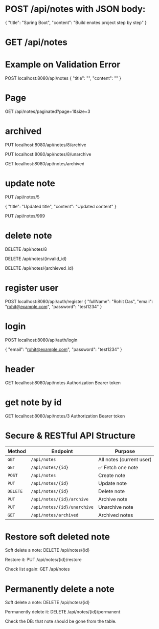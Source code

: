 # POST /api/notes with JSON body:
{
	"title": "Spring Boot",
	"content": "Build enotes project step by step"
}


# GET /api/notes


# Example on Validation Error
POST localhost:8080/api/notes
{
  "title": "",
  "content": ""
}

# Page 
GET /api/notes/paginated?page=1&size=3

# archived
PUT localhost:8080/api/notes/8/archive

PUT localhost:8080/api/notes/8/unarchive

GET localhost:8080/api/notes/archived

# update note
PUT /api/notes/5

{
  "title": "Updated title",
  "content": "Updated content"
}

PUT /api/notes/999

# delete note
DELETE /api/notes/8

DELETE /api/notes/{invalid_id}

DELETE /api/notes/{archieved_id}

# register user
POST localhost:8080/api/auth/register
{
  "fullName": "Rohit Das",
  "email": "rohit@example.com",
  "password": "test1234"
}

# login
POST localhost:8080/api/auth/login

{
  "email": "rohit@example.com",
  "password": "test1234"
}

# header

GET localhost:8080/api/notes
Authorization Bearer token

# get note by id
GET localhost:8080/api/notes/3
Authorization Bearer token

# Secure & RESTful API Structure
| Method   | Endpoint                    | Purpose                  |
| -------- | --------------------------- | ------------------------ |
| `GET`    | `/api/notes`                | All notes (current user) |
| `GET`    | `/api/notes/{id}`           | ✅ Fetch one note         |
| `POST`   | `/api/notes`                | Create note              |
| `PUT`    | `/api/notes/{id}`           | Update note              |
| `DELETE` | `/api/notes/{id}`           | Delete note              |
| `PUT`    | `/api/notes/{id}/archive`   | Archive note             |
| `PUT`    | `/api/notes/{id}/unarchive` | Unarchive note           |
| `GET`    | `/api/notes/archived`       | Archived notes           |

# Restore soft deleted note
Soft delete a note:
DELETE /api/notes/{id}

Restore it:
PUT /api/notes/{id}/restore

Check list again:
GET /api/notes

# Permanently delete a note
Soft delete a note:
DELETE /api/notes/{id}

Permanently delete it:
DELETE /api/notes/{id}/permanent

Check the DB: that note should be gone from the table.
